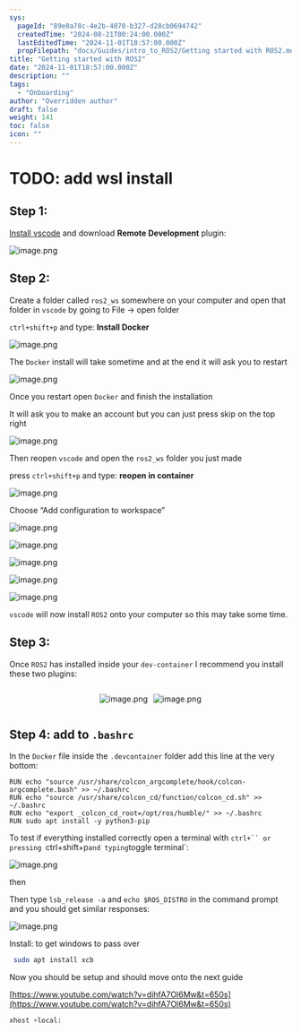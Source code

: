 ```yaml
---
sys:
  pageId: "89e0a78c-4e2b-4070-b327-d28cb0694742"
  createdTime: "2024-08-21T00:24:00.000Z"
  lastEditedTime: "2024-11-01T18:57:00.000Z"
  propFilepath: "docs/Guides/intro_to_ROS2/Getting started with ROS2.md"
title: "Getting started with ROS2"
date: "2024-11-01T18:57:00.000Z"
description: ""
tags:
  - "Onboarding"
author: "Overridden author"
draft: false
weight: 141
toc: false
icon: ""
---
```


# TODO: add wsl install

## Step 1:

[Install vscode](https://code.visualstudio.com/download) and download **Remote Development** plugin:

![image.png](https://prod-files-secure.s3.us-west-2.amazonaws.com/d518164a-d88e-44d1-a4ee-3adb3bd8bce0/efb52993-1881-4a40-b95e-6f020334f022/image.png?X-Amz-Algorithm=AWS4-HMAC-SHA256&X-Amz-Content-Sha256=UNSIGNED-PAYLOAD&X-Amz-Credential=ASIAZI2LB466RDWBO2R7%2F20250425%2Fus-west-2%2Fs3%2Faws4_request&X-Amz-Date=20250425T150836Z&X-Amz-Expires=3600&X-Amz-Security-Token=IQoJb3JpZ2luX2VjEJf%2F%2F%2F%2F%2F%2F%2F%2F%2F%2FwEaCXVzLXdlc3QtMiJGMEQCIB3GkGzeRaDwWhN%2FY%2BxarQ%2FGUqZ9j8KF5xHy52C7rPPdAiAG0MQb%2BiRVCKpNiKVS%2BBNOR3AiE4rbmObtABvxpLbjvyr%2FAwgvEAAaDDYzNzQyMzE4MzgwNSIMM%2FhRdQTz91Sg%2B3PRKtwDWyt8%2BhoFxaDxca7%2B8szO%2B6lGiEfYqXvkAdVNX%2BjlGu%2FVE12gNRzfyQ%2FOYZYBUOs2fNNI3fzmPGyiMedU0zmuXNstqIS2YVfm6D2Er5Dg8P0q4IHcxesdLsdSBgQgwEKucKxts19yReKbU8YQsroQ3J3n7aOdoznOP94RK%2F4EjPHMubsBl%2Bo05jziSFQF69IF6lZxRUz3q%2BHZJYex0%2F%2Bt%2F1LLFY39DC%2B%2BrALt66LFqYIIObXeTZ1v2%2FcMUOLFZvmfcEm66MqFtpkNRa2T7uE7ySZjH%2FgaDR0GPn%2Bqasb5zQ46kR%2B01df7jaxByFvEk%2FHsCRViE9K6d4BLcsWxnvhElgXByrO1KM0M0OotvThk%2FtFW65B8hV4TcwxtYvnQKEqv9qJH%2FvbeR1Nx8mKXzRgpXc7QW%2FsOu1yPK8wKdCF%2FDm2iQcsLrMF5DsqmMUMcIVL%2Fe1Zv8Hz9lhtOAcChcQmeC2kv9vNzUg0M%2FtpQtxBtBe0vCmaCxSPiXT7Q4k7rWQs1NA9n%2BF9PrMbumkBAk2DNWf66dJXiPAQ91XffdcVwRQhe6hef7xkSIcYSXU2o1dExvtHRnj43QQpMl527U%2FANt1ELI81gvnC94fwfX9OpbaL1%2Fj8LcLDaFZ87T7UwvbSuwAY6pgGN6%2BSmfCIxIm6RN47BVKVLzznKa8U2YawQ2zK2VnvRNj6gQty2I7%2F0Tnk0NBtJZkJpyKI%2F3VxF7yNh%2BoKns2ou0GvBd9QipftttcOThpuOG5jMImloRROp5eXp6HaEONZxghk4li2v6ZyMAAH3Tz5ihaq%2FDDDWisPQy0nsV%2BVBQpAkHMuud1bo07gI%2Fs58McttYVj3Qk%2FILUe1r2zu2%2BXMUCc4FK8q&X-Amz-Signature=f77edbe374a553178baa1a67f97711cd1cdb5f3da48a6b84087e30ab9df8fa6a&X-Amz-SignedHeaders=host&x-id=GetObject)

## Step 2:

Create a folder called `ros2_ws` somewhere on your computer and open that folder in `vscode` by going to File → open folder 

`ctrl+shift+p` and type: **Install Docker**

![image.png](https://prod-files-secure.s3.us-west-2.amazonaws.com/d518164a-d88e-44d1-a4ee-3adb3bd8bce0/2269dc0e-1cd5-47ff-bceb-c04ad9b2eab0/image.png?X-Amz-Algorithm=AWS4-HMAC-SHA256&X-Amz-Content-Sha256=UNSIGNED-PAYLOAD&X-Amz-Credential=ASIAZI2LB466RDWBO2R7%2F20250425%2Fus-west-2%2Fs3%2Faws4_request&X-Amz-Date=20250425T150836Z&X-Amz-Expires=3600&X-Amz-Security-Token=IQoJb3JpZ2luX2VjEJf%2F%2F%2F%2F%2F%2F%2F%2F%2F%2FwEaCXVzLXdlc3QtMiJGMEQCIB3GkGzeRaDwWhN%2FY%2BxarQ%2FGUqZ9j8KF5xHy52C7rPPdAiAG0MQb%2BiRVCKpNiKVS%2BBNOR3AiE4rbmObtABvxpLbjvyr%2FAwgvEAAaDDYzNzQyMzE4MzgwNSIMM%2FhRdQTz91Sg%2B3PRKtwDWyt8%2BhoFxaDxca7%2B8szO%2B6lGiEfYqXvkAdVNX%2BjlGu%2FVE12gNRzfyQ%2FOYZYBUOs2fNNI3fzmPGyiMedU0zmuXNstqIS2YVfm6D2Er5Dg8P0q4IHcxesdLsdSBgQgwEKucKxts19yReKbU8YQsroQ3J3n7aOdoznOP94RK%2F4EjPHMubsBl%2Bo05jziSFQF69IF6lZxRUz3q%2BHZJYex0%2F%2Bt%2F1LLFY39DC%2B%2BrALt66LFqYIIObXeTZ1v2%2FcMUOLFZvmfcEm66MqFtpkNRa2T7uE7ySZjH%2FgaDR0GPn%2Bqasb5zQ46kR%2B01df7jaxByFvEk%2FHsCRViE9K6d4BLcsWxnvhElgXByrO1KM0M0OotvThk%2FtFW65B8hV4TcwxtYvnQKEqv9qJH%2FvbeR1Nx8mKXzRgpXc7QW%2FsOu1yPK8wKdCF%2FDm2iQcsLrMF5DsqmMUMcIVL%2Fe1Zv8Hz9lhtOAcChcQmeC2kv9vNzUg0M%2FtpQtxBtBe0vCmaCxSPiXT7Q4k7rWQs1NA9n%2BF9PrMbumkBAk2DNWf66dJXiPAQ91XffdcVwRQhe6hef7xkSIcYSXU2o1dExvtHRnj43QQpMl527U%2FANt1ELI81gvnC94fwfX9OpbaL1%2Fj8LcLDaFZ87T7UwvbSuwAY6pgGN6%2BSmfCIxIm6RN47BVKVLzznKa8U2YawQ2zK2VnvRNj6gQty2I7%2F0Tnk0NBtJZkJpyKI%2F3VxF7yNh%2BoKns2ou0GvBd9QipftttcOThpuOG5jMImloRROp5eXp6HaEONZxghk4li2v6ZyMAAH3Tz5ihaq%2FDDDWisPQy0nsV%2BVBQpAkHMuud1bo07gI%2Fs58McttYVj3Qk%2FILUe1r2zu2%2BXMUCc4FK8q&X-Amz-Signature=e3e98acf238585e59235c25ee1ac7835ede60ace9836067446c222df83d2ad9f&X-Amz-SignedHeaders=host&x-id=GetObject)

The `Docker` install will take sometime and at the end it will ask you to restart

![image.png](https://prod-files-secure.s3.us-west-2.amazonaws.com/d518164a-d88e-44d1-a4ee-3adb3bd8bce0/ed233f78-be33-4b1f-b89c-9c346c0e961e/image.png?X-Amz-Algorithm=AWS4-HMAC-SHA256&X-Amz-Content-Sha256=UNSIGNED-PAYLOAD&X-Amz-Credential=ASIAZI2LB466RDWBO2R7%2F20250425%2Fus-west-2%2Fs3%2Faws4_request&X-Amz-Date=20250425T150836Z&X-Amz-Expires=3600&X-Amz-Security-Token=IQoJb3JpZ2luX2VjEJf%2F%2F%2F%2F%2F%2F%2F%2F%2F%2FwEaCXVzLXdlc3QtMiJGMEQCIB3GkGzeRaDwWhN%2FY%2BxarQ%2FGUqZ9j8KF5xHy52C7rPPdAiAG0MQb%2BiRVCKpNiKVS%2BBNOR3AiE4rbmObtABvxpLbjvyr%2FAwgvEAAaDDYzNzQyMzE4MzgwNSIMM%2FhRdQTz91Sg%2B3PRKtwDWyt8%2BhoFxaDxca7%2B8szO%2B6lGiEfYqXvkAdVNX%2BjlGu%2FVE12gNRzfyQ%2FOYZYBUOs2fNNI3fzmPGyiMedU0zmuXNstqIS2YVfm6D2Er5Dg8P0q4IHcxesdLsdSBgQgwEKucKxts19yReKbU8YQsroQ3J3n7aOdoznOP94RK%2F4EjPHMubsBl%2Bo05jziSFQF69IF6lZxRUz3q%2BHZJYex0%2F%2Bt%2F1LLFY39DC%2B%2BrALt66LFqYIIObXeTZ1v2%2FcMUOLFZvmfcEm66MqFtpkNRa2T7uE7ySZjH%2FgaDR0GPn%2Bqasb5zQ46kR%2B01df7jaxByFvEk%2FHsCRViE9K6d4BLcsWxnvhElgXByrO1KM0M0OotvThk%2FtFW65B8hV4TcwxtYvnQKEqv9qJH%2FvbeR1Nx8mKXzRgpXc7QW%2FsOu1yPK8wKdCF%2FDm2iQcsLrMF5DsqmMUMcIVL%2Fe1Zv8Hz9lhtOAcChcQmeC2kv9vNzUg0M%2FtpQtxBtBe0vCmaCxSPiXT7Q4k7rWQs1NA9n%2BF9PrMbumkBAk2DNWf66dJXiPAQ91XffdcVwRQhe6hef7xkSIcYSXU2o1dExvtHRnj43QQpMl527U%2FANt1ELI81gvnC94fwfX9OpbaL1%2Fj8LcLDaFZ87T7UwvbSuwAY6pgGN6%2BSmfCIxIm6RN47BVKVLzznKa8U2YawQ2zK2VnvRNj6gQty2I7%2F0Tnk0NBtJZkJpyKI%2F3VxF7yNh%2BoKns2ou0GvBd9QipftttcOThpuOG5jMImloRROp5eXp6HaEONZxghk4li2v6ZyMAAH3Tz5ihaq%2FDDDWisPQy0nsV%2BVBQpAkHMuud1bo07gI%2Fs58McttYVj3Qk%2FILUe1r2zu2%2BXMUCc4FK8q&X-Amz-Signature=141ff62264f4ab439ea72d73434576c41fa4342a4829ddc53b40664cac1f475c&X-Amz-SignedHeaders=host&x-id=GetObject)

Once you restart open `Docker` and finish the installation

It will ask you to make an account but you can just press skip on the top right

![image.png](https://prod-files-secure.s3.us-west-2.amazonaws.com/d518164a-d88e-44d1-a4ee-3adb3bd8bce0/21010ad9-1659-4fd9-9f59-9932a09b2a3d/image.png?X-Amz-Algorithm=AWS4-HMAC-SHA256&X-Amz-Content-Sha256=UNSIGNED-PAYLOAD&X-Amz-Credential=ASIAZI2LB466RDWBO2R7%2F20250425%2Fus-west-2%2Fs3%2Faws4_request&X-Amz-Date=20250425T150836Z&X-Amz-Expires=3600&X-Amz-Security-Token=IQoJb3JpZ2luX2VjEJf%2F%2F%2F%2F%2F%2F%2F%2F%2F%2FwEaCXVzLXdlc3QtMiJGMEQCIB3GkGzeRaDwWhN%2FY%2BxarQ%2FGUqZ9j8KF5xHy52C7rPPdAiAG0MQb%2BiRVCKpNiKVS%2BBNOR3AiE4rbmObtABvxpLbjvyr%2FAwgvEAAaDDYzNzQyMzE4MzgwNSIMM%2FhRdQTz91Sg%2B3PRKtwDWyt8%2BhoFxaDxca7%2B8szO%2B6lGiEfYqXvkAdVNX%2BjlGu%2FVE12gNRzfyQ%2FOYZYBUOs2fNNI3fzmPGyiMedU0zmuXNstqIS2YVfm6D2Er5Dg8P0q4IHcxesdLsdSBgQgwEKucKxts19yReKbU8YQsroQ3J3n7aOdoznOP94RK%2F4EjPHMubsBl%2Bo05jziSFQF69IF6lZxRUz3q%2BHZJYex0%2F%2Bt%2F1LLFY39DC%2B%2BrALt66LFqYIIObXeTZ1v2%2FcMUOLFZvmfcEm66MqFtpkNRa2T7uE7ySZjH%2FgaDR0GPn%2Bqasb5zQ46kR%2B01df7jaxByFvEk%2FHsCRViE9K6d4BLcsWxnvhElgXByrO1KM0M0OotvThk%2FtFW65B8hV4TcwxtYvnQKEqv9qJH%2FvbeR1Nx8mKXzRgpXc7QW%2FsOu1yPK8wKdCF%2FDm2iQcsLrMF5DsqmMUMcIVL%2Fe1Zv8Hz9lhtOAcChcQmeC2kv9vNzUg0M%2FtpQtxBtBe0vCmaCxSPiXT7Q4k7rWQs1NA9n%2BF9PrMbumkBAk2DNWf66dJXiPAQ91XffdcVwRQhe6hef7xkSIcYSXU2o1dExvtHRnj43QQpMl527U%2FANt1ELI81gvnC94fwfX9OpbaL1%2Fj8LcLDaFZ87T7UwvbSuwAY6pgGN6%2BSmfCIxIm6RN47BVKVLzznKa8U2YawQ2zK2VnvRNj6gQty2I7%2F0Tnk0NBtJZkJpyKI%2F3VxF7yNh%2BoKns2ou0GvBd9QipftttcOThpuOG5jMImloRROp5eXp6HaEONZxghk4li2v6ZyMAAH3Tz5ihaq%2FDDDWisPQy0nsV%2BVBQpAkHMuud1bo07gI%2Fs58McttYVj3Qk%2FILUe1r2zu2%2BXMUCc4FK8q&X-Amz-Signature=c1c6b706ee047dd4bcdef0f978bd488d740e5231bba3d94ff89f121e22858138&X-Amz-SignedHeaders=host&x-id=GetObject)

Then reopen `vscode` and open the `ros2_ws` folder you just made

press `ctrl+shift+p` and type: **reopen in container**

![image.png](https://prod-files-secure.s3.us-west-2.amazonaws.com/d518164a-d88e-44d1-a4ee-3adb3bd8bce0/4e93b8c2-41ad-488c-8095-c74205196118/image.png?X-Amz-Algorithm=AWS4-HMAC-SHA256&X-Amz-Content-Sha256=UNSIGNED-PAYLOAD&X-Amz-Credential=ASIAZI2LB466RDWBO2R7%2F20250425%2Fus-west-2%2Fs3%2Faws4_request&X-Amz-Date=20250425T150836Z&X-Amz-Expires=3600&X-Amz-Security-Token=IQoJb3JpZ2luX2VjEJf%2F%2F%2F%2F%2F%2F%2F%2F%2F%2FwEaCXVzLXdlc3QtMiJGMEQCIB3GkGzeRaDwWhN%2FY%2BxarQ%2FGUqZ9j8KF5xHy52C7rPPdAiAG0MQb%2BiRVCKpNiKVS%2BBNOR3AiE4rbmObtABvxpLbjvyr%2FAwgvEAAaDDYzNzQyMzE4MzgwNSIMM%2FhRdQTz91Sg%2B3PRKtwDWyt8%2BhoFxaDxca7%2B8szO%2B6lGiEfYqXvkAdVNX%2BjlGu%2FVE12gNRzfyQ%2FOYZYBUOs2fNNI3fzmPGyiMedU0zmuXNstqIS2YVfm6D2Er5Dg8P0q4IHcxesdLsdSBgQgwEKucKxts19yReKbU8YQsroQ3J3n7aOdoznOP94RK%2F4EjPHMubsBl%2Bo05jziSFQF69IF6lZxRUz3q%2BHZJYex0%2F%2Bt%2F1LLFY39DC%2B%2BrALt66LFqYIIObXeTZ1v2%2FcMUOLFZvmfcEm66MqFtpkNRa2T7uE7ySZjH%2FgaDR0GPn%2Bqasb5zQ46kR%2B01df7jaxByFvEk%2FHsCRViE9K6d4BLcsWxnvhElgXByrO1KM0M0OotvThk%2FtFW65B8hV4TcwxtYvnQKEqv9qJH%2FvbeR1Nx8mKXzRgpXc7QW%2FsOu1yPK8wKdCF%2FDm2iQcsLrMF5DsqmMUMcIVL%2Fe1Zv8Hz9lhtOAcChcQmeC2kv9vNzUg0M%2FtpQtxBtBe0vCmaCxSPiXT7Q4k7rWQs1NA9n%2BF9PrMbumkBAk2DNWf66dJXiPAQ91XffdcVwRQhe6hef7xkSIcYSXU2o1dExvtHRnj43QQpMl527U%2FANt1ELI81gvnC94fwfX9OpbaL1%2Fj8LcLDaFZ87T7UwvbSuwAY6pgGN6%2BSmfCIxIm6RN47BVKVLzznKa8U2YawQ2zK2VnvRNj6gQty2I7%2F0Tnk0NBtJZkJpyKI%2F3VxF7yNh%2BoKns2ou0GvBd9QipftttcOThpuOG5jMImloRROp5eXp6HaEONZxghk4li2v6ZyMAAH3Tz5ihaq%2FDDDWisPQy0nsV%2BVBQpAkHMuud1bo07gI%2Fs58McttYVj3Qk%2FILUe1r2zu2%2BXMUCc4FK8q&X-Amz-Signature=7578febb655dbdec5856bee8ef487cf59e4d3316fc8eeea9e381b9ed1bc3a259&X-Amz-SignedHeaders=host&x-id=GetObject)

Choose “Add configuration to workspace”

![image.png](https://prod-files-secure.s3.us-west-2.amazonaws.com/d518164a-d88e-44d1-a4ee-3adb3bd8bce0/9560b282-5060-4989-ba37-97e7b2c22476/image.png?X-Amz-Algorithm=AWS4-HMAC-SHA256&X-Amz-Content-Sha256=UNSIGNED-PAYLOAD&X-Amz-Credential=ASIAZI2LB466RDWBO2R7%2F20250425%2Fus-west-2%2Fs3%2Faws4_request&X-Amz-Date=20250425T150836Z&X-Amz-Expires=3600&X-Amz-Security-Token=IQoJb3JpZ2luX2VjEJf%2F%2F%2F%2F%2F%2F%2F%2F%2F%2FwEaCXVzLXdlc3QtMiJGMEQCIB3GkGzeRaDwWhN%2FY%2BxarQ%2FGUqZ9j8KF5xHy52C7rPPdAiAG0MQb%2BiRVCKpNiKVS%2BBNOR3AiE4rbmObtABvxpLbjvyr%2FAwgvEAAaDDYzNzQyMzE4MzgwNSIMM%2FhRdQTz91Sg%2B3PRKtwDWyt8%2BhoFxaDxca7%2B8szO%2B6lGiEfYqXvkAdVNX%2BjlGu%2FVE12gNRzfyQ%2FOYZYBUOs2fNNI3fzmPGyiMedU0zmuXNstqIS2YVfm6D2Er5Dg8P0q4IHcxesdLsdSBgQgwEKucKxts19yReKbU8YQsroQ3J3n7aOdoznOP94RK%2F4EjPHMubsBl%2Bo05jziSFQF69IF6lZxRUz3q%2BHZJYex0%2F%2Bt%2F1LLFY39DC%2B%2BrALt66LFqYIIObXeTZ1v2%2FcMUOLFZvmfcEm66MqFtpkNRa2T7uE7ySZjH%2FgaDR0GPn%2Bqasb5zQ46kR%2B01df7jaxByFvEk%2FHsCRViE9K6d4BLcsWxnvhElgXByrO1KM0M0OotvThk%2FtFW65B8hV4TcwxtYvnQKEqv9qJH%2FvbeR1Nx8mKXzRgpXc7QW%2FsOu1yPK8wKdCF%2FDm2iQcsLrMF5DsqmMUMcIVL%2Fe1Zv8Hz9lhtOAcChcQmeC2kv9vNzUg0M%2FtpQtxBtBe0vCmaCxSPiXT7Q4k7rWQs1NA9n%2BF9PrMbumkBAk2DNWf66dJXiPAQ91XffdcVwRQhe6hef7xkSIcYSXU2o1dExvtHRnj43QQpMl527U%2FANt1ELI81gvnC94fwfX9OpbaL1%2Fj8LcLDaFZ87T7UwvbSuwAY6pgGN6%2BSmfCIxIm6RN47BVKVLzznKa8U2YawQ2zK2VnvRNj6gQty2I7%2F0Tnk0NBtJZkJpyKI%2F3VxF7yNh%2BoKns2ou0GvBd9QipftttcOThpuOG5jMImloRROp5eXp6HaEONZxghk4li2v6ZyMAAH3Tz5ihaq%2FDDDWisPQy0nsV%2BVBQpAkHMuud1bo07gI%2Fs58McttYVj3Qk%2FILUe1r2zu2%2BXMUCc4FK8q&X-Amz-Signature=4d2cc143ddc5bb0f49cc68f6bffb2f9f2fcbb403c2642c73cad9aa88dbf247e1&X-Amz-SignedHeaders=host&x-id=GetObject)

![image.png](https://prod-files-secure.s3.us-west-2.amazonaws.com/d518164a-d88e-44d1-a4ee-3adb3bd8bce0/2ee63f81-886b-48e8-a553-dc6e5eac99e4/image.png?X-Amz-Algorithm=AWS4-HMAC-SHA256&X-Amz-Content-Sha256=UNSIGNED-PAYLOAD&X-Amz-Credential=ASIAZI2LB466RDWBO2R7%2F20250425%2Fus-west-2%2Fs3%2Faws4_request&X-Amz-Date=20250425T150836Z&X-Amz-Expires=3600&X-Amz-Security-Token=IQoJb3JpZ2luX2VjEJf%2F%2F%2F%2F%2F%2F%2F%2F%2F%2FwEaCXVzLXdlc3QtMiJGMEQCIB3GkGzeRaDwWhN%2FY%2BxarQ%2FGUqZ9j8KF5xHy52C7rPPdAiAG0MQb%2BiRVCKpNiKVS%2BBNOR3AiE4rbmObtABvxpLbjvyr%2FAwgvEAAaDDYzNzQyMzE4MzgwNSIMM%2FhRdQTz91Sg%2B3PRKtwDWyt8%2BhoFxaDxca7%2B8szO%2B6lGiEfYqXvkAdVNX%2BjlGu%2FVE12gNRzfyQ%2FOYZYBUOs2fNNI3fzmPGyiMedU0zmuXNstqIS2YVfm6D2Er5Dg8P0q4IHcxesdLsdSBgQgwEKucKxts19yReKbU8YQsroQ3J3n7aOdoznOP94RK%2F4EjPHMubsBl%2Bo05jziSFQF69IF6lZxRUz3q%2BHZJYex0%2F%2Bt%2F1LLFY39DC%2B%2BrALt66LFqYIIObXeTZ1v2%2FcMUOLFZvmfcEm66MqFtpkNRa2T7uE7ySZjH%2FgaDR0GPn%2Bqasb5zQ46kR%2B01df7jaxByFvEk%2FHsCRViE9K6d4BLcsWxnvhElgXByrO1KM0M0OotvThk%2FtFW65B8hV4TcwxtYvnQKEqv9qJH%2FvbeR1Nx8mKXzRgpXc7QW%2FsOu1yPK8wKdCF%2FDm2iQcsLrMF5DsqmMUMcIVL%2Fe1Zv8Hz9lhtOAcChcQmeC2kv9vNzUg0M%2FtpQtxBtBe0vCmaCxSPiXT7Q4k7rWQs1NA9n%2BF9PrMbumkBAk2DNWf66dJXiPAQ91XffdcVwRQhe6hef7xkSIcYSXU2o1dExvtHRnj43QQpMl527U%2FANt1ELI81gvnC94fwfX9OpbaL1%2Fj8LcLDaFZ87T7UwvbSuwAY6pgGN6%2BSmfCIxIm6RN47BVKVLzznKa8U2YawQ2zK2VnvRNj6gQty2I7%2F0Tnk0NBtJZkJpyKI%2F3VxF7yNh%2BoKns2ou0GvBd9QipftttcOThpuOG5jMImloRROp5eXp6HaEONZxghk4li2v6ZyMAAH3Tz5ihaq%2FDDDWisPQy0nsV%2BVBQpAkHMuud1bo07gI%2Fs58McttYVj3Qk%2FILUe1r2zu2%2BXMUCc4FK8q&X-Amz-Signature=d872e95b41f122f995e95b9429710346812631236d6126b3699cece29181e1f9&X-Amz-SignedHeaders=host&x-id=GetObject)

![image.png](https://prod-files-secure.s3.us-west-2.amazonaws.com/d518164a-d88e-44d1-a4ee-3adb3bd8bce0/ae1580b2-b048-407e-aed9-b584224a7a04/image.png?X-Amz-Algorithm=AWS4-HMAC-SHA256&X-Amz-Content-Sha256=UNSIGNED-PAYLOAD&X-Amz-Credential=ASIAZI2LB466RDWBO2R7%2F20250425%2Fus-west-2%2Fs3%2Faws4_request&X-Amz-Date=20250425T150836Z&X-Amz-Expires=3600&X-Amz-Security-Token=IQoJb3JpZ2luX2VjEJf%2F%2F%2F%2F%2F%2F%2F%2F%2F%2FwEaCXVzLXdlc3QtMiJGMEQCIB3GkGzeRaDwWhN%2FY%2BxarQ%2FGUqZ9j8KF5xHy52C7rPPdAiAG0MQb%2BiRVCKpNiKVS%2BBNOR3AiE4rbmObtABvxpLbjvyr%2FAwgvEAAaDDYzNzQyMzE4MzgwNSIMM%2FhRdQTz91Sg%2B3PRKtwDWyt8%2BhoFxaDxca7%2B8szO%2B6lGiEfYqXvkAdVNX%2BjlGu%2FVE12gNRzfyQ%2FOYZYBUOs2fNNI3fzmPGyiMedU0zmuXNstqIS2YVfm6D2Er5Dg8P0q4IHcxesdLsdSBgQgwEKucKxts19yReKbU8YQsroQ3J3n7aOdoznOP94RK%2F4EjPHMubsBl%2Bo05jziSFQF69IF6lZxRUz3q%2BHZJYex0%2F%2Bt%2F1LLFY39DC%2B%2BrALt66LFqYIIObXeTZ1v2%2FcMUOLFZvmfcEm66MqFtpkNRa2T7uE7ySZjH%2FgaDR0GPn%2Bqasb5zQ46kR%2B01df7jaxByFvEk%2FHsCRViE9K6d4BLcsWxnvhElgXByrO1KM0M0OotvThk%2FtFW65B8hV4TcwxtYvnQKEqv9qJH%2FvbeR1Nx8mKXzRgpXc7QW%2FsOu1yPK8wKdCF%2FDm2iQcsLrMF5DsqmMUMcIVL%2Fe1Zv8Hz9lhtOAcChcQmeC2kv9vNzUg0M%2FtpQtxBtBe0vCmaCxSPiXT7Q4k7rWQs1NA9n%2BF9PrMbumkBAk2DNWf66dJXiPAQ91XffdcVwRQhe6hef7xkSIcYSXU2o1dExvtHRnj43QQpMl527U%2FANt1ELI81gvnC94fwfX9OpbaL1%2Fj8LcLDaFZ87T7UwvbSuwAY6pgGN6%2BSmfCIxIm6RN47BVKVLzznKa8U2YawQ2zK2VnvRNj6gQty2I7%2F0Tnk0NBtJZkJpyKI%2F3VxF7yNh%2BoKns2ou0GvBd9QipftttcOThpuOG5jMImloRROp5eXp6HaEONZxghk4li2v6ZyMAAH3Tz5ihaq%2FDDDWisPQy0nsV%2BVBQpAkHMuud1bo07gI%2Fs58McttYVj3Qk%2FILUe1r2zu2%2BXMUCc4FK8q&X-Amz-Signature=bc6b5a4dc3deab37ac12019acb96d1e5496832f83df8a19b9228c588c7d7c895&X-Amz-SignedHeaders=host&x-id=GetObject)

![image.png](https://prod-files-secure.s3.us-west-2.amazonaws.com/d518164a-d88e-44d1-a4ee-3adb3bd8bce0/53255b28-f75e-430f-b9e3-c0ac8577e42b/image.png?X-Amz-Algorithm=AWS4-HMAC-SHA256&X-Amz-Content-Sha256=UNSIGNED-PAYLOAD&X-Amz-Credential=ASIAZI2LB466RDWBO2R7%2F20250425%2Fus-west-2%2Fs3%2Faws4_request&X-Amz-Date=20250425T150836Z&X-Amz-Expires=3600&X-Amz-Security-Token=IQoJb3JpZ2luX2VjEJf%2F%2F%2F%2F%2F%2F%2F%2F%2F%2FwEaCXVzLXdlc3QtMiJGMEQCIB3GkGzeRaDwWhN%2FY%2BxarQ%2FGUqZ9j8KF5xHy52C7rPPdAiAG0MQb%2BiRVCKpNiKVS%2BBNOR3AiE4rbmObtABvxpLbjvyr%2FAwgvEAAaDDYzNzQyMzE4MzgwNSIMM%2FhRdQTz91Sg%2B3PRKtwDWyt8%2BhoFxaDxca7%2B8szO%2B6lGiEfYqXvkAdVNX%2BjlGu%2FVE12gNRzfyQ%2FOYZYBUOs2fNNI3fzmPGyiMedU0zmuXNstqIS2YVfm6D2Er5Dg8P0q4IHcxesdLsdSBgQgwEKucKxts19yReKbU8YQsroQ3J3n7aOdoznOP94RK%2F4EjPHMubsBl%2Bo05jziSFQF69IF6lZxRUz3q%2BHZJYex0%2F%2Bt%2F1LLFY39DC%2B%2BrALt66LFqYIIObXeTZ1v2%2FcMUOLFZvmfcEm66MqFtpkNRa2T7uE7ySZjH%2FgaDR0GPn%2Bqasb5zQ46kR%2B01df7jaxByFvEk%2FHsCRViE9K6d4BLcsWxnvhElgXByrO1KM0M0OotvThk%2FtFW65B8hV4TcwxtYvnQKEqv9qJH%2FvbeR1Nx8mKXzRgpXc7QW%2FsOu1yPK8wKdCF%2FDm2iQcsLrMF5DsqmMUMcIVL%2Fe1Zv8Hz9lhtOAcChcQmeC2kv9vNzUg0M%2FtpQtxBtBe0vCmaCxSPiXT7Q4k7rWQs1NA9n%2BF9PrMbumkBAk2DNWf66dJXiPAQ91XffdcVwRQhe6hef7xkSIcYSXU2o1dExvtHRnj43QQpMl527U%2FANt1ELI81gvnC94fwfX9OpbaL1%2Fj8LcLDaFZ87T7UwvbSuwAY6pgGN6%2BSmfCIxIm6RN47BVKVLzznKa8U2YawQ2zK2VnvRNj6gQty2I7%2F0Tnk0NBtJZkJpyKI%2F3VxF7yNh%2BoKns2ou0GvBd9QipftttcOThpuOG5jMImloRROp5eXp6HaEONZxghk4li2v6ZyMAAH3Tz5ihaq%2FDDDWisPQy0nsV%2BVBQpAkHMuud1bo07gI%2Fs58McttYVj3Qk%2FILUe1r2zu2%2BXMUCc4FK8q&X-Amz-Signature=afb8514ca02e64fd56b1d82c06684be16457a1abd34ed4edf74884bfe8e2304c&X-Amz-SignedHeaders=host&x-id=GetObject)

![image.png](https://prod-files-secure.s3.us-west-2.amazonaws.com/d518164a-d88e-44d1-a4ee-3adb3bd8bce0/7c562767-5af9-4ffb-97d1-327bcdf4ee00/image.png?X-Amz-Algorithm=AWS4-HMAC-SHA256&X-Amz-Content-Sha256=UNSIGNED-PAYLOAD&X-Amz-Credential=ASIAZI2LB466RDWBO2R7%2F20250425%2Fus-west-2%2Fs3%2Faws4_request&X-Amz-Date=20250425T150836Z&X-Amz-Expires=3600&X-Amz-Security-Token=IQoJb3JpZ2luX2VjEJf%2F%2F%2F%2F%2F%2F%2F%2F%2F%2FwEaCXVzLXdlc3QtMiJGMEQCIB3GkGzeRaDwWhN%2FY%2BxarQ%2FGUqZ9j8KF5xHy52C7rPPdAiAG0MQb%2BiRVCKpNiKVS%2BBNOR3AiE4rbmObtABvxpLbjvyr%2FAwgvEAAaDDYzNzQyMzE4MzgwNSIMM%2FhRdQTz91Sg%2B3PRKtwDWyt8%2BhoFxaDxca7%2B8szO%2B6lGiEfYqXvkAdVNX%2BjlGu%2FVE12gNRzfyQ%2FOYZYBUOs2fNNI3fzmPGyiMedU0zmuXNstqIS2YVfm6D2Er5Dg8P0q4IHcxesdLsdSBgQgwEKucKxts19yReKbU8YQsroQ3J3n7aOdoznOP94RK%2F4EjPHMubsBl%2Bo05jziSFQF69IF6lZxRUz3q%2BHZJYex0%2F%2Bt%2F1LLFY39DC%2B%2BrALt66LFqYIIObXeTZ1v2%2FcMUOLFZvmfcEm66MqFtpkNRa2T7uE7ySZjH%2FgaDR0GPn%2Bqasb5zQ46kR%2B01df7jaxByFvEk%2FHsCRViE9K6d4BLcsWxnvhElgXByrO1KM0M0OotvThk%2FtFW65B8hV4TcwxtYvnQKEqv9qJH%2FvbeR1Nx8mKXzRgpXc7QW%2FsOu1yPK8wKdCF%2FDm2iQcsLrMF5DsqmMUMcIVL%2Fe1Zv8Hz9lhtOAcChcQmeC2kv9vNzUg0M%2FtpQtxBtBe0vCmaCxSPiXT7Q4k7rWQs1NA9n%2BF9PrMbumkBAk2DNWf66dJXiPAQ91XffdcVwRQhe6hef7xkSIcYSXU2o1dExvtHRnj43QQpMl527U%2FANt1ELI81gvnC94fwfX9OpbaL1%2Fj8LcLDaFZ87T7UwvbSuwAY6pgGN6%2BSmfCIxIm6RN47BVKVLzznKa8U2YawQ2zK2VnvRNj6gQty2I7%2F0Tnk0NBtJZkJpyKI%2F3VxF7yNh%2BoKns2ou0GvBd9QipftttcOThpuOG5jMImloRROp5eXp6HaEONZxghk4li2v6ZyMAAH3Tz5ihaq%2FDDDWisPQy0nsV%2BVBQpAkHMuud1bo07gI%2Fs58McttYVj3Qk%2FILUe1r2zu2%2BXMUCc4FK8q&X-Amz-Signature=6cd9d2bc7d087b288a96b693b76560f56532ca330909b6f37cbec8872a1a3cd0&X-Amz-SignedHeaders=host&x-id=GetObject)

`vscode` will now install `ROS2` onto your computer so this may take some time.

## Step 3:

Once `ROS2` has installed inside your `dev-container` I recommend you install these two plugins:

<div style="display: flex;flex-direction: row; column-gap:10px; max-width: 630px;justify-content: center;">
<div>

![image.png](https://prod-files-secure.s3.us-west-2.amazonaws.com/d518164a-d88e-44d1-a4ee-3adb3bd8bce0/3fc3d550-5a54-4ba1-ba6b-faa01cdb7369/image.png?X-Amz-Algorithm=AWS4-HMAC-SHA256&X-Amz-Content-Sha256=UNSIGNED-PAYLOAD&X-Amz-Credential=ASIAZI2LB466ZKXLE5ZN%2F20250425%2Fus-west-2%2Fs3%2Faws4_request&X-Amz-Date=20250425T150843Z&X-Amz-Expires=3600&X-Amz-Security-Token=IQoJb3JpZ2luX2VjEJf%2F%2F%2F%2F%2F%2F%2F%2F%2F%2FwEaCXVzLXdlc3QtMiJHMEUCIQCb%2B800j6NPFjSkBqKMkj2AfndIwAM8kQ95OrizLUgWkwIgaupz0Dm0r6YAMpc5bfRT2Z80w8iFVhb5Z%2FksQQSBh1cq%2FwMILxAAGgw2Mzc0MjMxODM4MDUiDIZWVRELPEnTC1QkNyrcA7roKVGIRRud9I8oujYWZRq1xFiQUGR5b%2FI18WhIuhCZfpnuxwBu79eidH%2BjSsHGckgJrnr9ZQ5cF4ySFRZZQks%2FrRydcJUEK0z%2BkKVucSULlqr6S%2FUlTVbSPwR%2FzYU52zqxczaCzHM0KRGBjKDDpammIdVQws9xb%2Be0yvusA2R9jzC1GitY6%2B8N54FcMGy55FNlCTZSq5D69EaADknNFysvdbB3kzmVP9b9xyt3N4pcQ5kyz2ydLH1Hvy4l4dJyYOFUNDZsD5n6EKGVNuDeJnlYOMQpvJqUJMQRkWmI9pLzjpj4294Gf4L7mi4gF8m%2FUrPMuIvCnKtL5fcXi2q%2FUCRBobg8u%2FwIL9U1tDhJZclc5m%2F3PJs%2FZBHVQYMeYKUzJA12oYhAnl9EIn9c%2FKOICLCIBg44TRDjRI7N%2F5h8y1lAqZ18xFeKCdGTw%2Fx8YLGJiIcwEgAVdApfXP3%2BuEaN1QHWLxUxF4RaRkqNf1QmW7N3J9U8u0GG1LzjvCwLRv1812cAlIPBAgTVuB3etw2pgTgs28o0KSJT3LVUx0QRiypTct%2FCc8OX8qbpeDODkGT%2F0Shs9byBSHeED3pr8DaiRRknTf8EUpkUAghern06yue8OcC%2BxP3qoMzyOj3YMOezrsAGOqUBe3f4A2o7Lfr1m%2FNlnP9hWDyJmWlKjs1%2FgqFXjJKM388G2DfyIXns%2BQC6S6ZA0yOgi93EGXiyTBuWAWs9%2FwOzC31HFAsBPa%2F8q5ZqBrxxK%2BTL7enq15zG1CyFHESj99y4mZUh97BJROs1sgR4wmnZdewR%2FjJjK%2F56St3HamAvyhCa%2Bqn8gY4wU8%2F%2FnIsEf2kLr%2F%2BJI3a1MHQbkLb3G8m7eURKsLbX&X-Amz-Signature=e8fdcbc60e796d7b67380e70392bc367e32078b57593e15c61089e9e3b2986b6&X-Amz-SignedHeaders=host&x-id=GetObject)

</div>
<div>

![image.png](https://prod-files-secure.s3.us-west-2.amazonaws.com/d518164a-d88e-44d1-a4ee-3adb3bd8bce0/d994cc66-13c2-4093-a5a3-f84cf4601a82/image.png?X-Amz-Algorithm=AWS4-HMAC-SHA256&X-Amz-Content-Sha256=UNSIGNED-PAYLOAD&X-Amz-Credential=ASIAZI2LB466S4NA3M3Y%2F20250425%2Fus-west-2%2Fs3%2Faws4_request&X-Amz-Date=20250425T150843Z&X-Amz-Expires=3600&X-Amz-Security-Token=IQoJb3JpZ2luX2VjEJf%2F%2F%2F%2F%2F%2F%2F%2F%2F%2FwEaCXVzLXdlc3QtMiJHMEUCIQC%2B85kIfyDTIAxqrCAg6moOou8YPpPuLQB5vxgfz3Dc2QIgGv49l%2BbPFugPKXbKoOVPle5dCKeBPCz14Jkgl17SG%2FQq%2FwMILxAAGgw2Mzc0MjMxODM4MDUiDN0YLZc5Chu7yehfUyrcA5jq0ZZXFOf7QfkM57yd%2BfPQgP3Ak9NGIC7ekjls86y%2FyhMEmleUpNceDcmpAYaKc6%2Bmiavj6b%2B%2Ba3Nf2E8%2FJQS1b03WTnPrJDI5yyvdJ5X%2FDaF7V6oH%2BEZQnv4mgVG4uTaAO3ZzRy6wWVDxkffjrnO6O1r2DjjgdXeXj1cPDroHV1zvqvcS8f5zCURtOAdkPYXoOS4w1SLPI5TbNI4UI5FQtG%2FgrSS4Mcyaj5CgvYBHIvkScRnxlleBynNEFSmrTOzUY%2FBp%2BdXJc%2FTTpNph9AW%2FDZi6hcVYDpdJ%2BkSlnDJsPN%2F7WluJVEW%2BehTHsW5CXYIsGyIBnlUdLwhkijJfjPrVBf1%2FcbVZ6et9rS5kRy1L%2FdHYfzWdeRO6Zq%2FqAp6hvo3jNx9dTFHdDCFq%2BD%2Bq2uOPnXxVqEktSTqx7p50PcuXpWpA8jbnvIwWsZPITrYDNimxOMiJLivN%2F%2B%2Bpf8LUfOAqkeQ3elca5OtmVFxB6cWZwdvmyVI6N4qqgoEv2xt2R0w4wgHbUJErOOt6SnRoqRt5KESi1jz%2BKok6yc21LdJaJO0RRNlfgSVvRK1esfPpsIJsAGAvozad%2B5KdGtaI8p7PLVNwD8ShVSIPIgrkVhmNXTXQke5%2FRzqwm8DKMNazrsAGOqUBpoqlW2U67ZZknJUy1Nd9JTPM3uLYyWWJyLo9D2ZKuc%2B%2BoAmO8tNRlxDgewdB4%2F8PNK%2BKzF4xuMxiHPUnNqsUZ6z%2FcGWwn%2BWtEE6mh%2FMxu7Li%2FiG6abG5cpKyMQnBp0FqnWcltW67%2FdFCK0K812V0EvIlmQPAOtU8wVHdPGcpdJU08eMEzxJqPUZaCubl%2FFpH7I1o%2B%2B0xqsclJdBFYcCN13LzqOLX&X-Amz-Signature=c6f8d6dc48f3e6a5740c256838a3b7cad4a09ad14818f7151218894aad8497c0&X-Amz-SignedHeaders=host&x-id=GetObject)

</div>
</div>

## Step 4: add to `.bashrc`

In the `Docker` file inside the `.devcontainer` folder add this line at the very bottom: 

```docker
RUN echo "source /usr/share/colcon_argcomplete/hook/colcon-argcomplete.bash" >> ~/.bashrc
RUN echo "source /usr/share/colcon_cd/function/colcon_cd.sh" >> ~/.bashrc
RUN echo "export _colcon_cd_root=/opt/ros/humble/" >> ~/.bashrc
RUN sudo apt install -y python3-pip 
```

To test if everything installed correctly open a terminal with `ctrl+`` or pressing `ctrl+shift+p` and typing `toggle terminal`:

![image.png](https://prod-files-secure.s3.us-west-2.amazonaws.com/d518164a-d88e-44d1-a4ee-3adb3bd8bce0/6a4943d8-b04e-4c02-9a58-775f3384d1a5/image.png?X-Amz-Algorithm=AWS4-HMAC-SHA256&X-Amz-Content-Sha256=UNSIGNED-PAYLOAD&X-Amz-Credential=ASIAZI2LB466RDWBO2R7%2F20250425%2Fus-west-2%2Fs3%2Faws4_request&X-Amz-Date=20250425T150836Z&X-Amz-Expires=3600&X-Amz-Security-Token=IQoJb3JpZ2luX2VjEJf%2F%2F%2F%2F%2F%2F%2F%2F%2F%2FwEaCXVzLXdlc3QtMiJGMEQCIB3GkGzeRaDwWhN%2FY%2BxarQ%2FGUqZ9j8KF5xHy52C7rPPdAiAG0MQb%2BiRVCKpNiKVS%2BBNOR3AiE4rbmObtABvxpLbjvyr%2FAwgvEAAaDDYzNzQyMzE4MzgwNSIMM%2FhRdQTz91Sg%2B3PRKtwDWyt8%2BhoFxaDxca7%2B8szO%2B6lGiEfYqXvkAdVNX%2BjlGu%2FVE12gNRzfyQ%2FOYZYBUOs2fNNI3fzmPGyiMedU0zmuXNstqIS2YVfm6D2Er5Dg8P0q4IHcxesdLsdSBgQgwEKucKxts19yReKbU8YQsroQ3J3n7aOdoznOP94RK%2F4EjPHMubsBl%2Bo05jziSFQF69IF6lZxRUz3q%2BHZJYex0%2F%2Bt%2F1LLFY39DC%2B%2BrALt66LFqYIIObXeTZ1v2%2FcMUOLFZvmfcEm66MqFtpkNRa2T7uE7ySZjH%2FgaDR0GPn%2Bqasb5zQ46kR%2B01df7jaxByFvEk%2FHsCRViE9K6d4BLcsWxnvhElgXByrO1KM0M0OotvThk%2FtFW65B8hV4TcwxtYvnQKEqv9qJH%2FvbeR1Nx8mKXzRgpXc7QW%2FsOu1yPK8wKdCF%2FDm2iQcsLrMF5DsqmMUMcIVL%2Fe1Zv8Hz9lhtOAcChcQmeC2kv9vNzUg0M%2FtpQtxBtBe0vCmaCxSPiXT7Q4k7rWQs1NA9n%2BF9PrMbumkBAk2DNWf66dJXiPAQ91XffdcVwRQhe6hef7xkSIcYSXU2o1dExvtHRnj43QQpMl527U%2FANt1ELI81gvnC94fwfX9OpbaL1%2Fj8LcLDaFZ87T7UwvbSuwAY6pgGN6%2BSmfCIxIm6RN47BVKVLzznKa8U2YawQ2zK2VnvRNj6gQty2I7%2F0Tnk0NBtJZkJpyKI%2F3VxF7yNh%2BoKns2ou0GvBd9QipftttcOThpuOG5jMImloRROp5eXp6HaEONZxghk4li2v6ZyMAAH3Tz5ihaq%2FDDDWisPQy0nsV%2BVBQpAkHMuud1bo07gI%2Fs58McttYVj3Qk%2FILUe1r2zu2%2BXMUCc4FK8q&X-Amz-Signature=5e3cb3b8991dbfe72191d9b8bceaa69529577a4dd3e58f151a245615de8b6a4e&X-Amz-SignedHeaders=host&x-id=GetObject)

then 

Then type `lsb_release -a` and `echo $ROS_DISTRO` in the command prompt and you should get similar responses:

![image.png](https://prod-files-secure.s3.us-west-2.amazonaws.com/d518164a-d88e-44d1-a4ee-3adb3bd8bce0/3e635dec-a805-4e85-8b9e-d000e5b71a4e/image.png?X-Amz-Algorithm=AWS4-HMAC-SHA256&X-Amz-Content-Sha256=UNSIGNED-PAYLOAD&X-Amz-Credential=ASIAZI2LB466RDWBO2R7%2F20250425%2Fus-west-2%2Fs3%2Faws4_request&X-Amz-Date=20250425T150836Z&X-Amz-Expires=3600&X-Amz-Security-Token=IQoJb3JpZ2luX2VjEJf%2F%2F%2F%2F%2F%2F%2F%2F%2F%2FwEaCXVzLXdlc3QtMiJGMEQCIB3GkGzeRaDwWhN%2FY%2BxarQ%2FGUqZ9j8KF5xHy52C7rPPdAiAG0MQb%2BiRVCKpNiKVS%2BBNOR3AiE4rbmObtABvxpLbjvyr%2FAwgvEAAaDDYzNzQyMzE4MzgwNSIMM%2FhRdQTz91Sg%2B3PRKtwDWyt8%2BhoFxaDxca7%2B8szO%2B6lGiEfYqXvkAdVNX%2BjlGu%2FVE12gNRzfyQ%2FOYZYBUOs2fNNI3fzmPGyiMedU0zmuXNstqIS2YVfm6D2Er5Dg8P0q4IHcxesdLsdSBgQgwEKucKxts19yReKbU8YQsroQ3J3n7aOdoznOP94RK%2F4EjPHMubsBl%2Bo05jziSFQF69IF6lZxRUz3q%2BHZJYex0%2F%2Bt%2F1LLFY39DC%2B%2BrALt66LFqYIIObXeTZ1v2%2FcMUOLFZvmfcEm66MqFtpkNRa2T7uE7ySZjH%2FgaDR0GPn%2Bqasb5zQ46kR%2B01df7jaxByFvEk%2FHsCRViE9K6d4BLcsWxnvhElgXByrO1KM0M0OotvThk%2FtFW65B8hV4TcwxtYvnQKEqv9qJH%2FvbeR1Nx8mKXzRgpXc7QW%2FsOu1yPK8wKdCF%2FDm2iQcsLrMF5DsqmMUMcIVL%2Fe1Zv8Hz9lhtOAcChcQmeC2kv9vNzUg0M%2FtpQtxBtBe0vCmaCxSPiXT7Q4k7rWQs1NA9n%2BF9PrMbumkBAk2DNWf66dJXiPAQ91XffdcVwRQhe6hef7xkSIcYSXU2o1dExvtHRnj43QQpMl527U%2FANt1ELI81gvnC94fwfX9OpbaL1%2Fj8LcLDaFZ87T7UwvbSuwAY6pgGN6%2BSmfCIxIm6RN47BVKVLzznKa8U2YawQ2zK2VnvRNj6gQty2I7%2F0Tnk0NBtJZkJpyKI%2F3VxF7yNh%2BoKns2ou0GvBd9QipftttcOThpuOG5jMImloRROp5eXp6HaEONZxghk4li2v6ZyMAAH3Tz5ihaq%2FDDDWisPQy0nsV%2BVBQpAkHMuud1bo07gI%2Fs58McttYVj3Qk%2FILUe1r2zu2%2BXMUCc4FK8q&X-Amz-Signature=4c12f6f3914fe74b05d6a78c9559b148b368d88e03fad6dc4ff30e89c35f928f&X-Amz-SignedHeaders=host&x-id=GetObject)

Install:  to get windows to pass over

```bash
 sudo apt install xcb
```

Now you should be setup and should move onto the next guide 

[https://www.youtube.com/watch?v=dihfA7Ol6Mw&t=650s](https://www.youtube.com/watch?v=dihfA7Ol6Mw&t=650s)

```python
xhost +local:
```
